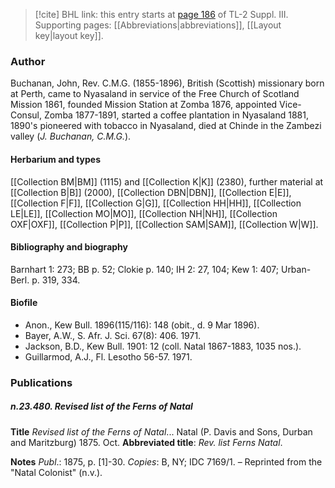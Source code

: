 > [!cite] BHL link: this entry starts at [page 186](https://www.biodiversitylibrary.org/item/103861#page/196/mode/1up) of TL-2 Suppl. III.
> Supporting pages: [[Abbreviations|abbreviations]], [[Layout key|layout key]].

### Author

Buchanan, John, Rev. C.M.G. (1855-1896), British (Scottish) missionary born at Perth, came to Nyasaland in service of the Free Church of Scotland Mission 1861, founded Mission Station at Zomba 1876, appointed Vice-Consul, Zomba 1877-1891, started a coffee plantation in Nyasaland 1881, 1890's pioneered with tobacco in Nyasaland, died at Chinde in the Zambezi valley (*J. Buchanan, C.M.G.*).

#### Herbarium and types

[[Collection BM|BM]] (1115) and [[Collection K|K]] (2380), further material at [[Collection B|B]] (2000), [[Collection DBN|DBN]], [[Collection E|E]], [[Collection F|F]], [[Collection G|G]], [[Collection HH|HH]], [[Collection LE|LE]], [[Collection MO|MO]], [[Collection NH|NH]], [[Collection OXF|OXF]], [[Collection P|P]], [[Collection SAM|SAM]], [[Collection W|W]].

#### Bibliography and biography

Barnhart 1: 273; BB p. 52; Clokie p. 140; IH 2: 27, 104; Kew 1: 407; Urban-Berl. p. 319, 334.

#### Biofile

- Anon., Kew Bull. 1896(115/116): 148 (obit., d. 9 Mar 1896).
- Bayer, A.W., S. Afr. J. Sci. 67(8): 406. 1971.
- Jackson, B.D., Kew Bull. 1901: 12 (coll. Natal 1867-1883, 1035 nos.).
- Guillarmod, A.J., Fl. Lesotho 56-57. 1971.

### Publications

##### n.23.480. Revised list of the Ferns of Natal

**Title**
*Revised list of the Ferns of Natal*... Natal (P. Davis and Sons, Durban and Maritzburg) 1875. Oct.
**Abbreviated title**: *Rev. list Ferns Natal*.

**Notes**
*Publ*.: 1875, p. \[1\]-30. *Copies*: B, NY; IDC 7169/1. – Reprinted from the "Natal Colonist" (n.v.).

